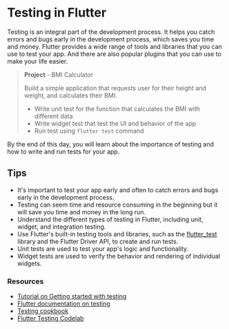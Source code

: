 # Testing in Flutter

Testing is an integral part of the development process. It helps you catch errors and bugs early in the development process, which saves you time and money. Flutter provides a wide range of tools and libraries that you can use to test your app. And there are also popular plugins that you can use to make your life easier.

> **Project** - BMI Calculator
>
> Build a simple application that requests user for their height and weight, and calculates their BMI.
>
> - Write unit test for the function that calculates the BMI with different data
> - Write widget test that test the UI and behavior of the app
> - Run test using `flutter test` command

By the end of this day, you will learn about the importance of testing and how to write and run tests for your app.

## Tips

- It's important to test your app early and often to catch errors and bugs early in the development process.
- Testing can seem time and resource consuming in the beginning but it will save you time and money in the long run.
- Understand the different types of testing in Flutter, including unit, widget, and integration testing.
- Use Flutter's built-in testing tools and libraries, such as the [flutter_test](https://api.flutter.dev/flutter/flutter_test/flutter_test-library.html) library and the Flutter Driver API, to create and run tests.
- Unit tests are used to test your app's logic and functionality.
- Widget tests are used to verify the behavior and rendering of individual widgets.

### Resources

- [Tutorial on Getting started with testing](https://www.appwriters.dev/blog/get-started-with-testing-in-flutter)
- [Flutter documentation on testing](https://flutter.dev/docs/testing)
- [Testing cookbook](https://docs.flutter.dev/cookbook/testing)
- [Flutter Testing Codelab](https://codelabs.developers.google.com/codelabs/flutter-app-testing)